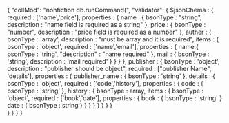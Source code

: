 {
	"collMod": "nonfiction  db.runCommand(",
	"validator": {
		$jsonChema : {
			required : ['name','price'],
			properties : {
				name : {
					bsonType : "string",
					description : "name field is required as a string"
				},
				price : {
					bsonType : "number",
					description : "price field is required as a number"
				},
				auther : {
					bsonType : 'array',
					description : "must be array and it is required",
					items : {
						bsonType : 'object',
						required : ['name','email'],
						properties : {
							name:{
								bsonType : 'tring',
								"description" : "name required" 
							},
							mail : {
								bsonType : 'string',
								description : 'mail required'
							}
						}
 					}
				},
			    publisher : {
					bsonType : 'object',
					description : "publisher should be object",
					required : ["publisher Name", 'details'],
					properties : {
						publisher_name : {
							bsonType : 'string'
						},
						details : {
							bsonType : 'object',
							required : ['code','history'],
							properties : {
								code : {
									bsonType : 'string'
								},
								history : {
									bsonType : array,
									items : {
										bsonType : 'object',
										required : ['book','date'],
										properties : {
											book : {
												bsonType : 'string'
											}
											date : {
												bsonType : string
											}
										}
									}
								}
							}
						}
					}
				}	
			}
		}
	}
}
